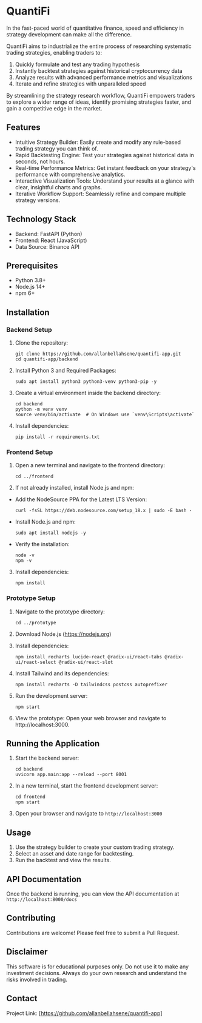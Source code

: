 # QuantiFi

In the fast-paced world of quantitative finance, speed and efficiency in strategy development can make all the difference. 

QuantiFi aims to industrialize the entire process of researching systematic trading strategies, enabling traders to:

1. Quickly formulate and test any trading hypothesis
2. Instantly backtest strategies against historical cryptocurrency data
3. Analyze results with advanced performance metrics and visualizations
4. Iterate and refine strategies with unparalleled speed

By streamlining the strategy research workflow, QuantiFi empowers traders to explore a wider range of ideas, identify promising strategies faster, and gain a competitive edge in the market.

## Features

- Intuitive Strategy Builder: Easily create and modify any rule-based trading strategy you can think of.
- Rapid Backtesting Engine: Test your strategies against historical data in seconds, not hours.
- Real-time Performance Metrics: Get instant feedback on your strategy's performance with comprehensive analytics.
- Interactive Visualization Tools: Understand your results at a glance with clear, insightful charts and graphs.
- Iterative Workflow Support: Seamlessly refine and compare multiple strategy versions.

## Technology Stack

- Backend: FastAPI (Python)
- Frontend: React (JavaScript)
- Data Source: Binance API

## Prerequisites

- Python 3.8+
- Node.js 14+
- npm 6+

## Installation

### Backend Setup

1. Clone the repository:
   ```
   git clone https://github.com/allanbellahsene/quantifi-app.git
   cd quantifi-app/backend
   ```

2. Install Python 3 and Required Packages:
   ```
   sudo apt install python3 python3-venv python3-pip -y
   ```

3. Create a virtual environment inside the backend directory:
   ```
   cd backend
   python -m venv venv
   source venv/bin/activate  # On Windows use `venv\Scripts\activate`
   ```

4. Install dependencies:
   ```
   pip install -r requirements.txt
   ```

### Frontend Setup

1. Open a new terminal and navigate to the frontend directory:
   ```
   cd ../frontend
   ```

2. If not already installed, install Node.js and npm:

- Add the NodeSource PPA for the Latest LTS Version:
   ```
   curl -fsSL https://deb.nodesource.com/setup_18.x | sudo -E bash -
   ```

- Install Node.js and npm:
   ```
   sudo apt install nodejs -y
   ```

- Verify the installation:
   ```
   node -v
   npm -v
   ```

3. Install dependencies:
   ```
   npm install
   ```

### Prototype Setup

1. Navigate to the prototype directory:
   ```
   cd ../prototype
   ```
2. Download Node.js (https://nodejs.org)

3. Install dependencies:
   ```
   npm install recharts lucide-react @radix-ui/react-tabs @radix-ui/react-select @radix-ui/react-slot
   ```
4. Install Tailwind and its dependencies:
   ```
   npm install recharts -D tailwindcss postcss autoprefixer
   ```
5. Run the development server:
   ```
   npm start
   ```
6. View the prototype: Open your web browser and navigate to http://localhost:3000.
   
## Running the Application

1. Start the backend server:
   ```
   cd backend
   uvicorn app.main:app --reload --port 8001
   ```

2. In a new terminal, start the frontend development server:
   ```
   cd frontend
   npm start
   ```

3. Open your browser and navigate to `http://localhost:3000`

## Usage

1. Use the strategy builder to create your custom trading strategy.
2. Select an asset and date range for backtesting.
3. Run the backtest and view the results.

## API Documentation

Once the backend is running, you can view the API documentation at `http://localhost:8000/docs`

## Contributing

Contributions are welcome! Please feel free to submit a Pull Request.


## Disclaimer

This software is for educational purposes only. Do not use it to make any investment decisions. Always do your own research and understand the risks involved in trading.

## Contact


Project Link: [https://github.com/allanbellahsene/quantifi-app]
